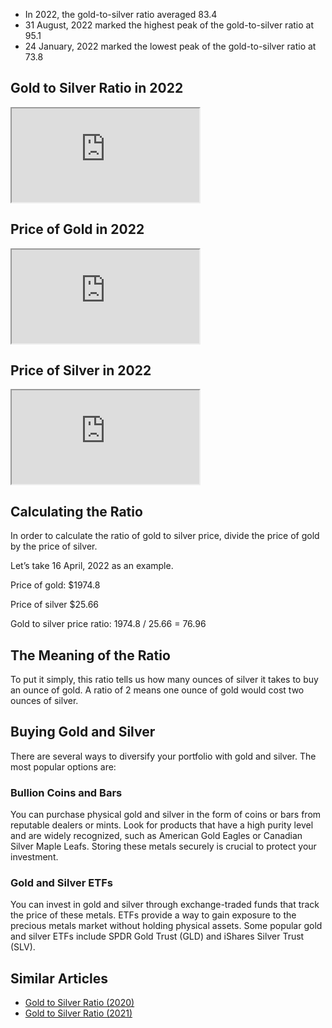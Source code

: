 - In 2022, the gold-to-silver ratio averaged 83.4
- 31 August, 2022 marked the highest peak of the gold-to-silver ratio at 95.1
- 24 January, 2022 marked the lowest peak of the gold-to-silver ratio at 73.8

## Gold to Silver Ratio in 2022

<iframe src="https://sigma-lab.netlify.app/plot/0bbc254d-87b3-49bf-8d17-3c3469ac9293/embed"></iframe>

## Price of Gold in 2022

<iframe src="https://sigma-lab.netlify.app/plot/760496f6-b81a-44b5-b124-b9e56ebdc9c8/embed"></iframe>

## Price of Silver in 2022

<iframe src="https://sigma-lab.netlify.app/plot/29135299-edf8-4c9d-be4c-b16d8b0c6777/embed"></iframe>

## Calculating the Ratio

In order to calculate the ratio of gold to silver price, divide the price of gold by the price of silver. 

Let’s take 16 April, 2022 as an example. 

Price of gold: $1974.8

Price of silver $25.66

Gold to silver price ratio: 1974.8 / 25.66 = 76.96

## The Meaning of the Ratio

To put it simply, this ratio tells us how many ounces of silver it takes to buy an ounce of gold. A ratio of 2 means one ounce of gold would cost two ounces of silver.

## Buying Gold and Silver

There are several ways to diversify your portfolio with gold and silver. The most popular options are:

### Bullion Coins and Bars

You can purchase physical gold and silver in the form of coins or bars from reputable dealers or mints. Look for products that have a high purity level and are widely recognized, such as American Gold Eagles or Canadian Silver Maple Leafs. Storing these metals securely is crucial to protect your investment.

### Gold and Silver ETFs

You can invest in gold and silver through exchange-traded funds that track the price of these metals. ETFs provide a way to gain exposure to the precious metals market without holding physical assets. Some popular gold and silver ETFs include SPDR Gold Trust (GLD) and iShares Silver Trust (SLV).

## Similar Articles

- [Gold to Silver Ratio (2020)](/blog/gold-silver-ratio-2020)
- [Gold to Silver Ratio (2021)](/blog/gold-silver-ratio-2021)